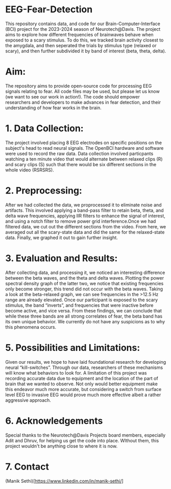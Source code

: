 # EEG-Fear-Detection
This repository contains data, and code for our Brain-Computer-Interface (BCI) project for the 2023-2024 season of Neurotech@Davis. The project aims to explore how different frequencies of brainwaves behave when exposed to a scary stimulus. To do this, we tracked brain activity closest to the amygdala, and then seperated the trials by stimulus type (relaxed or scary), and then further subdivided it by band of interest (beta, theta, delta).

# Aim:
The repository aims to provide open-source code for processing EEG signals relating to fear. All code files may be used, but please let us know (we want to see our work in action!). The code should empower researchers and developers to make advances in fear detection, and their understanding of how fear works in the brain.

# 1. Data Collection:
The project involved placing 8 EEG electrodes on specific positions on the subject's head to read neural signals. The OpenBCI hardware and software were used to record the raw data. Data collection involved particpants watching a ten minute video that would alternate between relaxed clips (R) and scary clips (S) such that there would be six different sections in the whole video (RSRSRS).

# 2. Preprocessing:
After we had collected the data, we proprocessed it to eliminate noise and artifacts. This involved applying a band-pass filter to retain beta, theta, and delta wave frequencies, applying IIR filters to enhance the signal of interest, and using a notch filter to remove power grid interference.Once we had filtered data, we cut out the different sections from the video. From here, we averaged out all the scary-state data and did the same for the relaxed-state data. Finally, we graphed it out to gain further insight.

# 3. Evaluation and Results:
After collecting data, and processing it, we noticed an interesting difference between the beta waves, and the theta and delta waves. Plotting the power spectral density graph of the latter two, we notice that existing frequencies only become stronger, this trend did not occur with the beta waves. Taking a look at the beta-relaxed graph, we can see frequencies in the >12.5 Hz range are already elevated. Once our participant is exposed to the scary stimulus, the band “inverts”, and frequencies that were inactive before become active, and vice versa. From these findings, we can conclude that while these three bands are all strong correlates of fear, the beta band has its own unique behavior. We currently do not have any suspicions as to why this phenomena occurs.


# 5. Possibilities and Limitations:
Given our results, we hope to have laid foundational research for developing neural “kill-switches”. Through our data, researchers of these mechanisms will know what behaviors to look for. A limitation of this project was recording accurate data due to equipment and the location of the part of brain that we wanted to observe. Not only would better equipment make this endeavor much more accurate, but considering a switch from surface level EEG to invasive EEG would prove much more effective albeit a rather aggressive approach. 

# 6. Acknowledgements
Special thanks to the Neurotech@Davis Projects board members, especially Adit and Dhruv, for helping us get the code into place. WIthout them, this project wouldn't be anything close to where it is now.

# 7. Contact
(Manik Sethi)[https://www.linkedin.com/in/manik-sethi/]
